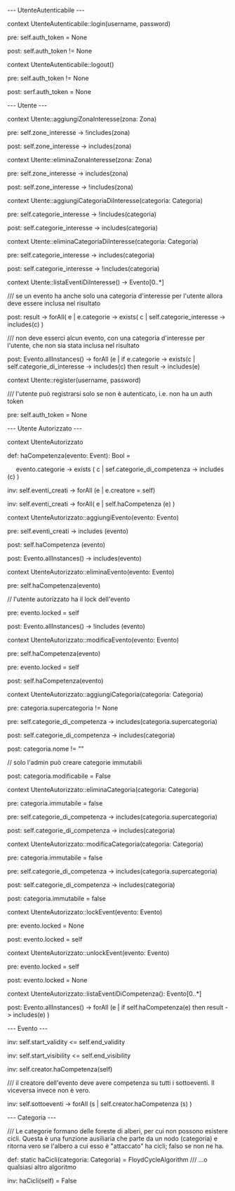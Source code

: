 --- UtenteAutenticabile ---



context UtenteAutenticabile::login(username, password)

pre: self.auth_token = None

post: self.auth_token != None



context UtenteAutenticabile::logout()

pre: self.auth_token != None

post: serf.auth_token = None



--- Utente ---

context Utente::aggiungiZonaInteresse(zona: Zona)

pre: self.zone_interesse -> !includes(zona)

post: self.zone_interesse -> includes(zona)



context Utente::eliminaZonaInteresse(zona: Zona)

pre: self.zone_interesse -> includes(zona)

post: self.zone_interesse -> !includes(zona)



context Utente::aggiungiCategoriaDiInteresse(categoria: Categoria)

pre: self.categorie_interesse -> !includes(categoria)

post: self.categorie_interesse -> includes(categoria)



context Utente::eliminaCategoriaDiInteresse(categoria: Categoria)

pre: self.categorie_interesse -> includes(categoria)

post: self.categorie_interesse -> !includes(categoria)



context Utente::listaEventiDiInteresse() -> Evento[0..*]

/// se un evento ha anche solo una categoria d'interesse per l'utente allora deve essere inclusa nel risultato

post: result -> forAll( e | e.categorie -> exists( c | self.categorie_interesse -> includes(c) )

/// non deve esserci alcun evento, con una categoria d'interesse per l'utente, che non sia stata inclusa nel risultato

post: Evento.allInstances() -> forAll (e | if e.categorie -> exists(c | self.categorie_di_interesse -> includes(c) then result -> includes(e)



context Utente::register(username, password) 

/// l'utente può registrarsi solo se non è autenticato, i.e. non ha un auth token

pre: self.auth_token = None



--- Utente Autorizzato ---

context UtenteAutorizzato

def: haCompetenza(evento: Event): Bool =

     evento.categorie -> exists ( c | sef.categorie_di_competenza -> includes (c) )

inv: self.eventi_creati -> forAll (e | e.creatore = self)

inv: self.eventi_creati -> forAll( e | self.haCompetenza (e) )



context UtenteAutorizzato::aggiungiEvento(evento: Evento)

pre: self.eventi_creati -> includes (evento)

post: self.haCompetenza (evento) 

post: Evento.allInstances() -> includes(evento)



context UtenteAutorizzato::eliminaEvento(evento: Evento)

pre: self.haCompetenza(evento)

// l'utente autorizzato ha il lock dell'evento

pre: evento.locked = self

post: Evento.allInstances() -> !includes (evento)



context UtenteAutorizzato::modificaEvento(evento: Evento)

pre: self.haCompetenza(evento)

pre: evento.locked = self

post: self.haCompetenza(evento)



context UtenteAutorizzato::aggiungiCategoria(categoria: Categoria)

pre: categoria.supercategoria != None

pre: self.categorie_di_competenza -> includes(categoria.supercategoria)

post: self.categorie_di_competenza -> includes(categoria)

post: categoria.nome != ""

// solo l'admin può creare categorie immutabili

post: categoria.modificabile = False



context UtenteAutorizzato::eliminaCategoria(categoria: Categoria)

pre: categoria.immutabile = false

pre: self.categorie_di_competenza -> includes(categoria.supercategoria)

post: self.categorie_di_competenza -> includes(categoria)



context UtenteAutorizzato::modificaCategoria(categoria: Categoria)

pre: categoria.immutabile = false

pre: self.categorie_di_competenza -> includes(categoria.supercategoria)

post: self.categorie_di_competenza -> includes(categoria)

post: categoria.immutabile = false



context UtenteAutorizzato::lockEvent(evento: Evento)

pre: evento.locked = None

post: evento.locked = self



context UtenteAutorizzato::unlockEvent(evento: Evento)

pre: evento.locked = self

post: evento.locked = None



context UtenteAutorizzato::listaEventiDiCompetenza(): Evento[0..*]

post: Evento.allInstances() -> forAll (e | if self.haCompetenza(e) then result -> includes(e) )



--- Evento ---

inv: self.start_validity <= self.end_validity

inv: self.start_visibility <= self.end_visibility

inv: self.creator.haCompetenza(self)

/// il creatore dell'evento deve avere competenza su tutti i sottoeventi. Il viceversa invece non è vero. 

inv: self.sottoeventi -> forAll (s | self.creator.haCompetenza (s) )





--- Categoria ---

/// Le categorie formano delle foreste di alberi, per cui non possono esistere cicli. Questa è una funzione ausiliaria che parte da un nodo (categoria) e ritorna vero se l'albero a cui esso è "attaccato" ha cicli; falso se non ne ha.

def: static haCicli(categoria: Categoria) = FloydCycleAlgorithm /// ...o qualsiasi altro algoritmo



inv: haCicli(self) = False


